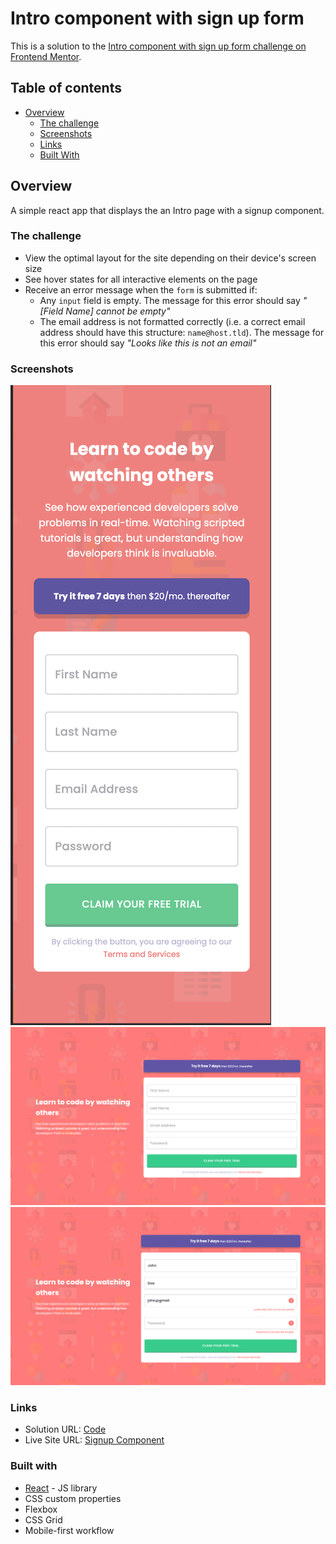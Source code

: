 # Intro component with sign up form

This is a solution to the [Intro component with sign up form challenge on Frontend Mentor](https://www.frontendmentor.io/challenges/intro-component-with-signup-form-5cf91bd49edda32581d28fd1).

## Table of contents

- [Overview](#overview)
  - [The challenge](#the-challenge)
  - [Screenshots](#screenshots)
  - [Links](#links)
  - [Built With](#built-with)

## Overview
A simple react app that displays the an Intro page with a signup component.

### The challenge
- View the optimal layout for the site depending on their device's screen size
- See hover states for all interactive elements on the page
- Receive an error message when the `form` is submitted if:
  - Any `input` field is empty. The message for this error should say *"[Field Name] cannot be empty"*
  - The email address is not formatted correctly (i.e. a correct email address should have this structure: `name@host.tld`). The message for this error should say *"Looks like this is not an email"*

### Screenshots

![Mobile View](./screenshots/signup-component-ss1.png)
![Desktop View](./screenshots/signup-component-ss2.png)
![Field Validations](./screenshots/signup-component-ss3.png)

### Links
- Solution URL: [Code](https://github.com/irinebthayil/signup-component)
- Live Site URL: [Signup Component](https://irinebthayil.github.io/signup-component/)

### Built with

- [React](https://reactjs.org/) - JS library
- CSS custom properties
- Flexbox
- CSS Grid
- Mobile-first workflow